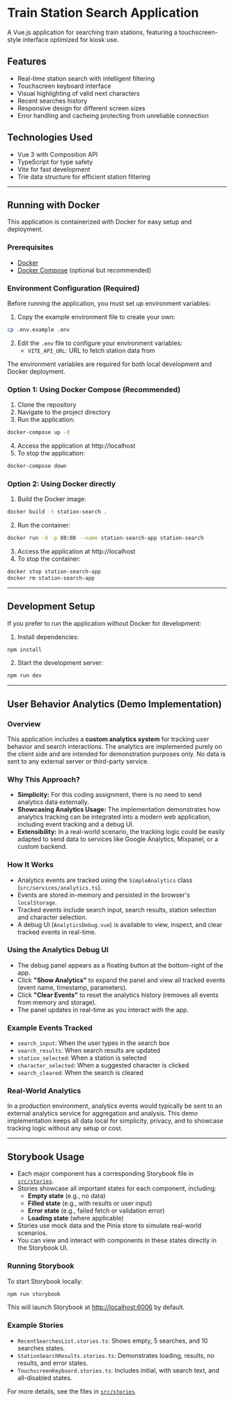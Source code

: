 # Train Station Search Application

A Vue.js application for searching train stations, featuring a touchscreen-style interface optimized for kiosk use.

## Features

- Real-time station search with intelligent filtering
- Touchscreen keyboard interface
- Visual highlighting of valid next characters
- Recent searches history
- Responsive design for different screen sizes
- Error handling and cacheing protecting from unreliable connection

## Technologies Used

- Vue 3 with Composition API
- TypeScript for type safety
- Vite for fast development
- Trie data structure for efficient station filtering

---

## Running with Docker

This application is containerized with Docker for easy setup and deployment.

### Prerequisites

- [Docker](https://www.docker.com/get-started)
- [Docker Compose](https://docs.docker.com/compose/install/) (optional but recommended)

### Environment Configuration (Required)

Before running the application, you must set up environment variables:

1. Copy the example environment file to create your own:

```bash
cp .env.example .env
```

2. Edit the `.env` file to configure your environment variables:
   - `VITE_API_URL`: URL to fetch station data from

The environment variables are required for both local development and Docker deployment.

### Option 1: Using Docker Compose (Recommended)

1. Clone the repository
2. Navigate to the project directory
3. Run the application:

```bash
docker-compose up -d
```

4. Access the application at http://localhost
5. To stop the application:

```bash
docker-compose down
```

### Option 2: Using Docker directly

1. Build the Docker image:

```bash
docker build -t station-search .
```

2. Run the container:

```bash
docker run -d -p 80:80 --name station-search-app station-search
```

3. Access the application at http://localhost
4. To stop the container:

```bash
docker stop station-search-app
docker rm station-search-app
```

---

## Development Setup

If you prefer to run the application without Docker for development:

1. Install dependencies:

```bash
npm install
```

2. Start the development server:

```bash
npm run dev
```

---

## User Behavior Analytics (Demo Implementation)

### Overview

This application includes a **custom analytics system** for tracking user behavior and search interactions. The analytics are implemented purely on the client side and are intended for demonstration purposes only. No data is sent to any external server or third-party service.

### Why This Approach?
- **Simplicity:** For this coding assignment, there is no need to send analytics data externally.
- **Showcasing Analytics Usage:** The implementation demonstrates how analytics tracking can be integrated into a modern web application, including event tracking and a debug UI.
- **Extensibility:** In a real-world scenario, the tracking logic could be easily adapted to send data to services like Google Analytics, Mixpanel, or a custom backend.

### How It Works
- Analytics events are tracked using the `SimpleAnalytics` class (`src/services/analytics.ts`).
- Events are stored in-memory and persisted in the browser's `localStorage`.
- Tracked events include search input, search results, station selection and character selection.
- A debug UI (`AnalyticsDebug.vue`) is available to view, inspect, and clear tracked events in real-time.

### Using the Analytics Debug UI
- The debug panel appears as a floating button at the bottom-right of the app.
- Click **"Show Analytics"** to expand the panel and view all tracked events (event name, timestamp, parameters).
- Click **"Clear Events"** to reset the analytics history (removes all events from memory and storage).
- The panel updates in real-time as you interact with the app.

### Example Events Tracked
- `search_input`: When the user types in the search box
- `search_results`: When search results are updated
- `station_selected`: When a station is selected
- `character_selected`: When a suggested character is clicked
- `search_cleared`: When the search is cleared

### Real-World Analytics
In a production environment, analytics events would typically be sent to an external analytics service for aggregation and analysis. This demo implementation keeps all data local for simplicity, privacy, and to showcase tracking logic without any setup or cost.

---

## Storybook Usage

- Each major component has a corresponding Storybook file in [`src/stories`](src/stories).
- Stories showcase all important states for each component, including:
  - **Empty state** (e.g., no data)
  - **Filled state** (e.g., with results or user input)
  - **Error state** (e.g., failed fetch or validation error)
  - **Loading state** (where applicable)
- Stories use mock data and the Pinia store to simulate real-world scenarios.
- You can view and interact with components in these states directly in the Storybook UI.

### Running Storybook

To start Storybook locally:

```bash
npm run storybook
```

This will launch Storybook at [http://localhost:6006](http://localhost:6006) by default.

### Example Stories
- `RecentSearchesList.stories.ts`: Shows empty, 5 searches, and 10 searches states.
- `StationSearchResults.stories.ts`: Demonstrates loading, results, no results, and error states.
- `TouchscreenKeyboard.stories.ts`: Includes initial, with search text, and all-disabled states.

For more details, see the files in [`src/stories`](src/stories).